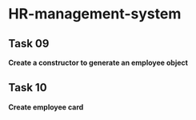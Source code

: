 # HR-management-system

## **Task 09** 

**Create a constructor to generate an employee object**

## **Task 10**
**Create employee card**
